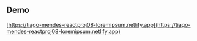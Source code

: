 ## Demo

[https://tiago-mendes-reactproj08-loremipsum.netlify.app](https://tiago-mendes-reactproj08-loremipsum.netlify.app)

